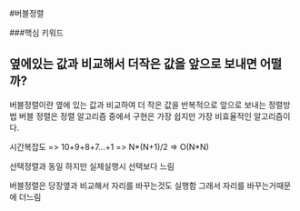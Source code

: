 #버블정렬

###핵심 키워드
## 옆에있는 값과 비교해서 더작은 값을 앞으로 보내면 어떨까?

버블정렬이란
옆에 있는 값과 비교하여 더 작은 값을 반복적으로 앞으로 보내는 정렬방법
버블 정렬은 정렬 알고리즘 중에서 구현은 가장 쉽지만 가장 비효율적인 알고리즘이다.

시간복잡도
=> 10+9+8+7...+1
=> N*(N+1)/2
=> O(N*N)

선택정렬과 동일
하지만 실제실행시 선택보다 느림

버블정렬은 당장옆과 비교해서 자리를 바꾸는것도 실행함
그래서 자리를 바꾸는거때문에 더느림
